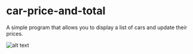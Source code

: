 # car-price-and-total
A simple program that allows you to display a list of cars and update their prices.

![alt text](https://raw.githubusercontent.com/teddy-ui/car-price-and-total/main/CarPriceAndUpdate.png)
